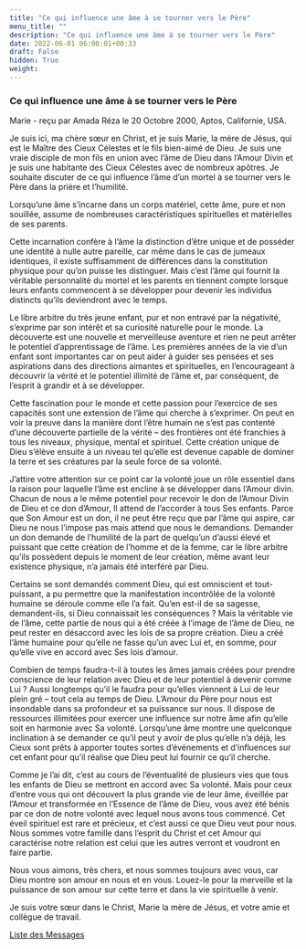 ```yaml
---
title: "Ce qui influence une âme à se tourner vers le Père"
menu_title: ""
description: "Ce qui influence une âme à se tourner vers le Père"
date: 2022-06-01 06:00:01+00:33
draft: False
hidden: True
weight:
---
```

### Ce qui influence une âme à se tourner vers le Père

Marie - reçu par Amada Réza le 20 Octobre 2000, Aptos, Californie, USA.

Je suis ici, ma chère sœur en Christ, et je suis Marie, la mère de Jésus, qui est le Maître des Cieux Célestes et le fils bien-aimé de Dieu. Je suis une vraie disciple de mon fils en union avec l’âme de Dieu dans l’Amour Divin et je suis une habitante des Cieux Célestes avec de nombreux apôtres. Je souhaite discuter de ce qui influence l’âme d’un mortel à se tourner vers le Père dans la prière et l’humilité.

Lorsqu’une âme s’incarne dans un corps matériel, cette âme, pure et non souillée, assume de nombreuses caractéristiques spirituelles et matérielles de ses parents.

Cette incarnation confère à l’âme la distinction d’être unique et de posséder une identité à nulle autre pareille, car même dans le cas de jumeaux identiques, il existe suffisamment de différences dans la constitution physique pour qu’on puisse les distinguer. Mais c’est l’âme qui fournit la véritable personnalité du mortel et les parents en tiennent compte lorsque leurs enfants commencent à se développer pour devenir les individus distincts qu’ils deviendront avec le temps.

Le libre arbitre du très jeune enfant, pur et non entravé par la négativité, s’exprime par son intérêt et sa curiosité naturelle pour le monde. La découverte est une nouvelle et merveilleuse aventure et rien ne peut arrêter le potentiel d’apprentissage de l’âme. Les premières années de la vie d’un enfant sont importantes car on peut aider à guider ses pensées et ses aspirations dans des directions aimantes et spirituelles, en l’encourageant à découvrir la vérité et le potentiel illimité de l’âme et, par conséquent, de l’esprit à grandir et à se développer.

Cette fascination pour le monde et cette passion pour l’exercice de ses capacités sont une extension de l’âme qui cherche à s’exprimer. On peut en voir la preuve dans la manière dont l’être humain ne s’est pas contenté d’une découverte partielle de la vérité – des frontières ont été franchies à tous les niveaux, physique, mental et spirituel. Cette création unique de Dieu s’élève ensuite à un niveau tel qu’elle est devenue capable de dominer la terre et ses créatures par la seule force de sa volonté.

J’attire votre attention sur ce point car la volonté joue un rôle essentiel dans la raison pour laquelle l’âme est encline à se développer dans l’Amour divin. Chacun de nous a le même potentiel pour recevoir le don de l’Amour Divin de Dieu et ce don d’Amour, Il attend de l’accorder à tous Ses enfants. Parce que Son Amour est un don, il ne peut être reçu que par l’âme qui aspire, car Dieu ne nous l’impose pas mais attend que nous le demandions. Demander un don demande de l’humilité de la part de quelqu’un d’aussi élevé et puissant que cette création de l’homme et de la femme, car le libre arbitre qu’ils possèdent depuis le moment de leur création, même avant leur existence physique, n’a jamais été interféré par Dieu.

Certains se sont demandés comment Dieu, qui est omniscient et tout-puissant, a pu permettre que la manifestation incontrôlée de la volonté humaine se déroule comme elle l’a fait. Qu’en est-il de sa sagesse, demandent-ils, si Dieu connaissait les conséquences ? Mais la véritable vie de l’âme, cette partie de nous qui a été créée à l’image de l’âme de Dieu, ne peut rester en désaccord avec les lois de sa propre création. Dieu a créé l’âme humaine pour qu’elle ne fasse qu’un avec Lui et, en somme, pour qu’elle vive en accord avec Ses lois d’amour.

Combien de temps faudra-t-il à toutes les âmes jamais créées pour prendre conscience de leur relation avec Dieu et de leur potentiel à devenir comme Lui ? Aussi longtemps qu’il le faudra pour qu’elles viennent à Lui de leur plein gré – tout cela au temps de Dieu. L’Amour du Père pour nous est insondable dans sa profondeur et sa puissance sur nous. Il dispose de ressources illimitées pour exercer une influence sur notre âme afin qu’elle soit en harmonie avec Sa volonté. Lorsqu’une âme montre une quelconque inclination à se demander ce qu’il peut y avoir de plus qu’elle n’a déjà, les Cieux sont prêts à apporter toutes sortes d’événements et d’influences sur cet enfant pour qu’il réalise que Dieu peut lui fournir ce qu’il cherche.

Comme je l’ai dit, c’est au cours de l’éventualité de plusieurs vies que tous les enfants de Dieu se mettront en accord avec Sa volonté. Mais pour ceux d’entre vous qui ont découvert la plus grande vie de leur âme, éveillée par l’Amour et transformée en l’Essence de l’âme de Dieu, vous avez été bénis par ce don de notre volonté avec lequel nous avons tous commencé. Cet éveil spirituel est rare et précieux, et c’est aussi ce que Dieu veut pour nous. Nous sommes votre famille dans l’esprit du Christ et cet Amour qui caractérise notre relation est celui que les autres verront et voudront en faire partie.

Nous vous aimons, très chers, et nous sommes toujours avec vous, car Dieu montre son amour en nous et en vous. Louez-le pour la merveille et la puissance de son amour sur cette terre et dans la vie spirituelle à venir.

Je suis votre sœur dans le Christ, Marie la mère de Jésus, et votre amie et collègue de travail.

[Liste des Messages](/fr-contemporary-messages/fr-contemporary-messages-by-date-order/fr-contemporary-messages-2000)

